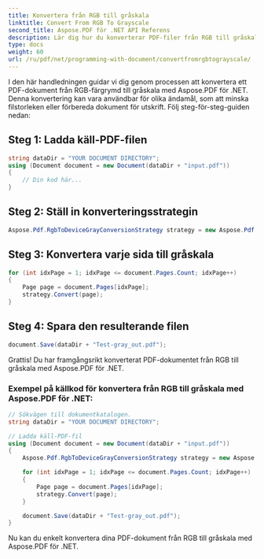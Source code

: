 ```yaml
---
title: Konvertera från RGB till gråskala
linktitle: Convert From RGB To Grayscale
second_title: Aspose.PDF för .NET API Referens
description: Lär dig hur du konverterar PDF-filer från RGB till gråskala med Aspose.PDF för .NET. Förbättra utskriftskvaliteten och minska filstorleken.
type: docs
weight: 60
url: /ru/pdf/net/programming-with-document/convertfromrgbtograyscale/
---
```


I den här handledningen guidar vi dig genom processen att konvertera ett PDF-dokument från RGB-färgrymd till gråskala med Aspose.PDF för .NET. Denna konvertering kan vara användbar för olika ändamål, som att minska filstorleken eller förbereda dokument för utskrift. Följ steg-för-steg-guiden nedan:

## Steg 1: Ladda käll-PDF-filen

```csharp
string dataDir = "YOUR DOCUMENT DIRECTORY";
using (Document document = new Document(dataDir + "input.pdf"))
{
    // Din kod här...
}
```

## Steg 2: Ställ in konverteringsstrategin

```csharp
Aspose.Pdf.RgbToDeviceGrayConversionStrategy strategy = new Aspose.Pdf.RgbToDeviceGrayConversionStrategy();
```

## Steg 3: Konvertera varje sida till gråskala

```csharp
for (int idxPage = 1; idxPage <= document.Pages.Count; idxPage++)
{
    Page page = document.Pages[idxPage];
    strategy.Convert(page);
}
```

## Steg 4: Spara den resulterande filen

```csharp
document.Save(dataDir + "Test-gray_out.pdf");
```

Grattis! Du har framgångsrikt konverterat PDF-dokumentet från RGB till gråskala med Aspose.PDF för .NET.

### Exempel på källkod för konvertera från RGB till gråskala med Aspose.PDF för .NET:

```csharp
// Sökvägen till dokumentkatalogen.
string dataDir = "YOUR DOCUMENT DIRECTORY";

// Ladda käll-PDF-fil
using (Document document = new Document(dataDir + "input.pdf"))
{
    Aspose.Pdf.RgbToDeviceGrayConversionStrategy strategy = new Aspose.Pdf.RgbToDeviceGrayConversionStrategy();

    for (int idxPage = 1; idxPage <= document.Pages.Count; idxPage++)
    {
        Page page = document.Pages[idxPage];
        strategy.Convert(page);
    }

    document.Save(dataDir + "Test-gray_out.pdf");
}
```

Nu kan du enkelt konvertera dina PDF-dokument från RGB till gråskala med Aspose.PDF för .NET.

